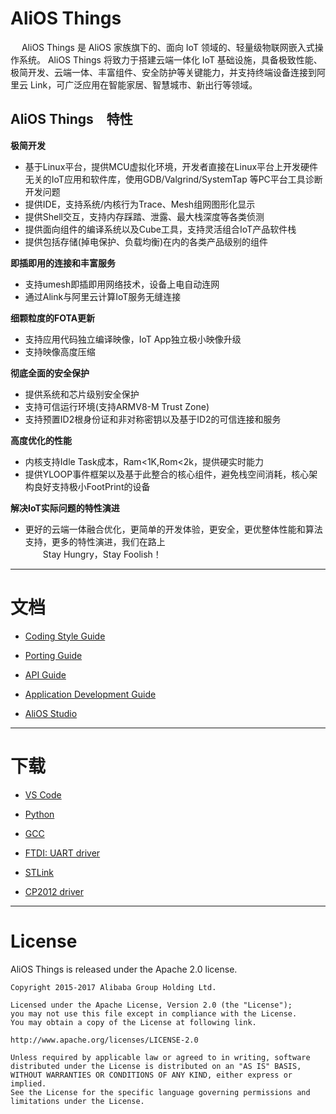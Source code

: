 # AliOS Things  
　
AliOS Things 是 AliOS 家族旗下的、面向 IoT 领域的、轻量级物联网嵌入式操作系统。 AliOS Things 将致力于搭建云端一体化 IoT 基础设施，具备极致性能、极简开发、云端一体、丰富组件、安全防护等关键能力，并支持终端设备连接到阿里云 Link，可广泛应用在智能家居、智慧城市、新出行等领域。
  
## AliOS Things　特性

**极简开发**  

 - 基于Linux平台，提供MCU虚拟化环境，开发者直接在Linux平台上开发硬件无关的IoT应用和软件库，使用GDB/Valgrind/SystemTap 等PC平台工具诊断开发问题
 - 提供IDE，支持系统/内核行为Trace、Mesh组网图形化显示  
 - 提供Shell交互，支持内存踩踏、泄露、最大栈深度等各类侦测  
 - 提供面向组件的编译系统以及Cube工具，支持灵活组合IoT产品软件栈  
 - 提供包括存储(掉电保护、负载均衡)在内的各类产品级别的组件
  
**即插即用的连接和丰富服务**  

 - 支持umesh即插即用网络技术，设备上电自动连网  
 - 通过Alink与阿里云计算IoT服务无缝连接

**细颗粒度的FOTA更新**  

 - 支持应用代码独立编译映像，IoT App独立极小映像升级  
 - 支持映像高度压缩

**彻底全面的安全保护**
  
 - 提供系统和芯片级别安全保护  
 - 支持可信运行环境(支持ARMV8-M Trust Zone)  
 - 支持预置ID2根身份证和非对称密钥以及基于ID2的可信连接和服务

**高度优化的性能**
  
 - 内核支持Idle Task成本，Ram<1K,Rom<2k，提供硬实时能力  
 - 提供YLOOP事件框架以及基于此整合的核心组件，避免栈空间消耗，核心架构良好支持极小FootPrint的设备

**解决IoT实际问题的特性演进**
  
 - 更好的云端一体融合优化，更简单的开发体验，更安全，更优整体性能和算法支持，更多的特性演进，我们在路上  
　　Stay Hungry，Stay Foolish！

-----

# 文档

  * [Coding Style Guide](https://github.com/alibaba/AliOS-Things/wiki/AliOS-Things-Coding-Style-Guide)

  * [Porting Guide](https://github.com/alibaba/AliOS-Things/wiki/AliOS-Things-Porting-Guide)

  * [API Guide](https://github.com/alibaba/AliOS-Things/wiki/AliOS-Things-API-Guide)

  * [Application Development Guide](https://github.com/alibaba/AliOS-Things/wiki/AliOS-Things-APP-DEV-Guide)

  * [AliOS Studio](https://github.com/alibaba/AliOS-Things/wiki/AliOS-Things-Studio)

------

# 下载

  * [VS Code](https://code.visualstudio.com)

  * [Python](https://www.python.org/downloads/)

  * [GCC](https://launchpad.net/gcc-arm-embedded/+download)

  * [FTDI: UART driver](http://www.ftdichip.com/Drivers/D2XX.htm)

  * [STLink](http://www.st.com/content/st_com/en/products/development-tools/hardware-development-tools/development-tool-hardware-for-mcus/debug-hardware-for-mcus/debug-hardware-for-stm32-mcus/st-link-v2.html)

  * [CP2012 driver](https://www.silabs.com/products/development-tools/software/usb-to-uart-bridge-vcp-drivers)

------

# License

  AliOS Things is released under the Apache 2.0 license.

    Copyright 2015-2017 Alibaba Group Holding Ltd.

    Licensed under the Apache License, Version 2.0 (the "License");
    you may not use this file except in compliance with the License.
    You may obtain a copy of the License at following link.

    http://www.apache.org/licenses/LICENSE-2.0

    Unless required by applicable law or agreed to in writing, software
    distributed under the License is distributed on an "AS IS" BASIS,
    WITHOUT WARRANTIES OR CONDITIONS OF ANY KIND, either express or implied.
    See the License for the specific language governing permissions and
    limitations under the License.
